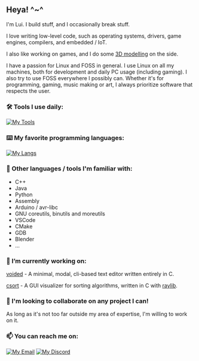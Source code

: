 ## Heya! ^~^

I'm Lui. I build stuff, and I occasionally break stuff.

I love writing low-level code, such as operating systems, drivers, game engines, compilers, and embedded / IoT.

I also like working on games, and I do some [3D modelling](https://www.artstation.com/av01d) on the side.

I have a passion for Linux and FOSS in general. I use Linux on all my machines, both for development and daily PC usage (including gaming).
I also try to use FOSS everywhere I possibly can. Whether it's for programming, gaming, music making or art, I always prioritize software that respects the user.


### 🛠️ Tools I use daily:

[![My Tools](https://skillicons.dev/icons?i=git,vim,emacs,bash,linux,md&perline=9)](mytools.md)

### ⌨️ My favorite programming languages:

[![My Langs](https://skillicons.dev/icons?i=c,zig,rust,haskell&perline=4)](mylangs.md)

### 🔎 Other languages / tools I'm familiar with:
- C++
- Java
- Python
- Assembly
- Arduino / avr-libc
- GNU coreutils, binutils and moreutils
- VSCode
- CMake
- GDB
- Blender
- ...

### 🔭 I’m currently working on:
[voided](https://github.com/Kode-Kun/voided) - A minimal, modal, cli-based text editor written entirely in C.

[csort](https://github.com/Kode-Kun/csort) - A GUI visualizer for sorting algorithms, written in C with [raylib](https://github.com/raysan5/raylib).

### 🤝 I'm looking to collaborate on any project I can!
As long as it's not too far outside my area of expertise, I'm willing to work on it.

### 📫 You can reach me on:
[![My Email](https://img.shields.io/badge/Gmail-D14836?style=for-the-badge&logo=gmail&logoColor=white)](mailto:kodekun.dev@gmail.com)
[![My Discord](https://img.shields.io/badge/Discord-7289DA?style=for-the-badge&logo=discord&logoColor=white)](https://discord.com/users/349226187899535364)
